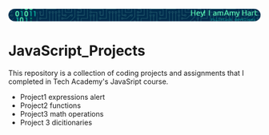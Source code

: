 ![](https://github.com/ahart8/JavaScript_Projects/blob/main/github-header-image.png)

# JavaScript_Projects

 This repository is a collection of coding projects and assignments that I completed in Tech Academy's JavaSript course.


  <ul>
    <li>Project1 expressions alert</li>
    <li>Project2 functions<l1>
    <li>Project3 math operations<li>
    <l1>Project 3 dicitionaries<l1>
  </ul>

